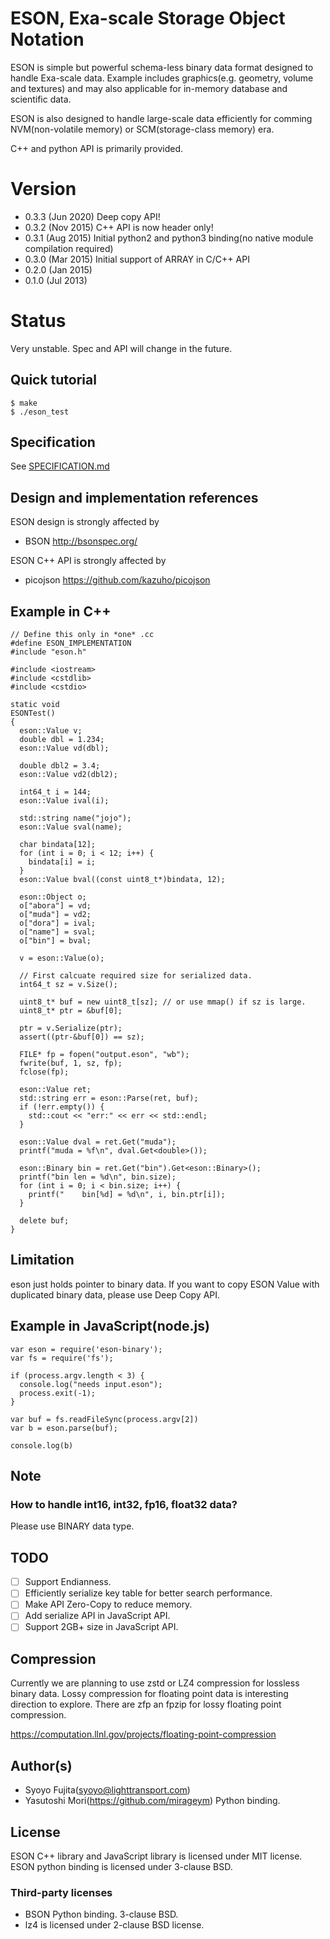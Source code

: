 # ESON, Exa-scale Storage Object Notation

ESON is simple but powerful schema-less binary data format designed to handle Exa-scale data. Example includes graphics(e.g. geometry, volume and textures) and may also applicable for in-memory database and scientific data.

ESON is also designed to handle large-scale data efficiently for comming NVM(non-volatile memory) or SCM(storage-class memory) era.

C++ and python API is primarily provided.

# Version

* 0.3.3 (Jun 2020)  Deep copy API!
* 0.3.2 (Nov 2015)  C++ API is now header only!
* 0.3.1 (Aug 2015)  Initial python2 and python3 binding(no native module compilation required)
* 0.3.0 (Mar 2015)  Initial support of ARRAY in C/C++ API
* 0.2.0 (Jan 2015)
* 0.1.0 (Jul 2013)

# Status

Very unstable. Spec and API will change in the future.

## Quick tutorial

    $ make
    $ ./eson_test

## Specification

See [SPECIFICATION.md](SPECIFICATION.md)

## Design and implementation references

ESON design is strongly affected by

* BSON http://bsonspec.org/

ESON C++ API is strongly affected by

* picojson https://github.com/kazuho/picojson

## Example in C++

```
// Define this only in *one* .cc
#define ESON_IMPLEMENTATION
#include "eson.h"

#include <iostream>
#include <cstdlib>
#include <cstdio>

static void
ESONTest()
{
  eson::Value v;
  double dbl = 1.234;
  eson::Value vd(dbl);

  double dbl2 = 3.4;
  eson::Value vd2(dbl2);

  int64_t i = 144;
  eson::Value ival(i);

  std::string name("jojo");
  eson::Value sval(name);

  char bindata[12];
  for (int i = 0; i < 12; i++) {
    bindata[i] = i;
  }
  eson::Value bval((const uint8_t*)bindata, 12);

  eson::Object o;
  o["abora"] = vd;
  o["muda"] = vd2;
  o["dora"] = ival;
  o["name"] = sval;
  o["bin"] = bval;

  v = eson::Value(o);

  // First calcuate required size for serialized data.
  int64_t sz = v.Size();

  uint8_t* buf = new uint8_t[sz]; // or use mmap() if sz is large.
  uint8_t* ptr = &buf[0];

  ptr = v.Serialize(ptr);
  assert((ptr-&buf[0]) == sz);

  FILE* fp = fopen("output.eson", "wb");
  fwrite(buf, 1, sz, fp);
  fclose(fp);

  eson::Value ret;
  std::string err = eson::Parse(ret, buf);
  if (!err.empty()) {
    std::cout << "err:" << err << std::endl;
  }

  eson::Value dval = ret.Get("muda");
  printf("muda = %f\n", dval.Get<double>());

  eson::Binary bin = ret.Get("bin").Get<eson::Binary>();
  printf("bin len = %d\n", bin.size);
  for (int i = 0; i < bin.size; i++) {
    printf("    bin[%d] = %d\n", i, bin.ptr[i]);
  }

  delete buf;
}
```

## Limitation

eson just holds pointer to binary data.
If you want to copy ESON Value with duplicated binary data, please use Deep Copy API.

## Example in JavaScript(node.js)

```
var eson = require('eson-binary');
var fs = require('fs');

if (process.argv.length < 3) {
  console.log("needs input.eson");
  process.exit(-1);
}

var buf = fs.readFileSync(process.argv[2])
var b = eson.parse(buf);

console.log(b)
```

## Note

### How to handle int16, int32, fp16, float32 data?

Please use BINARY data type.

## TODO

* [ ] Support Endianness.
* [ ] Efficiently serialize key table for better search performance.
* [ ] Make API Zero-Copy to reduce memory.
* [ ] Add serialize API in JavaScript API.
* [ ] Support 2GB+ size in JavaScript API.

## Compression

Currently we are planning to use zstd or LZ4 compression for lossless binary data.
Lossy compression for floating point data is interesting direction to explore.
There are zfp an fpzip for lossy floating point compression.

https://computation.llnl.gov/projects/floating-point-compression

## Author(s)

* Syoyo Fujita(syoyo@lighttransport.com)
* Yasutoshi Mori(https://github.com/mirageym) Python binding.

## License

ESON C++ library and JavaScript library is licensed under MIT license.
ESON python binding is licensed under 3-clause BSD.

### Third-party licenses

* BSON Python binding. 3-clause BSD.
* lz4 is licensed under 2-clause BSD license.

